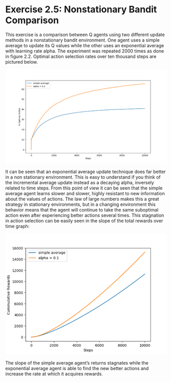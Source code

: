 # Exercise 2.5: Nonstationary Bandit Comparison

This exercise is a comparison between Q agents using two different update methods in a nonstationary bandit environment. One agent uses a simple average to update its Q values while the other uses an exponential average with learning rate alpha. The experiment was repeated 2000 times as done in figure 2.2. Optimal action selection rates over ten thousand steps are pictured below.

![Optimal Rates](rate_optimal.png)

It can be seen that an exponential average update technique does far better in a non stationary environment. This is easy to understand if you think of the incremental average update instead as a decaying alpha, inversely related to time steps. From this point of view it can be seen that the simple average agent learns slower and slower, highly resistant to new information about the values of actions. The law of large numbers makes this a great strategy in stationary environments, but in a changing environment this behavior means that the agent will continue to take the same suboptimal action even after experiencing better actions several times. This stagnation in action selection can be easily seen in the slope of the total rewards over time graph:

![Total Returns](total_returns.png)

The slope of the simple average agent’s returns stagnates while the exponential average agent is able to find the new better actions and increase the rate at which it acquires rewards. 

